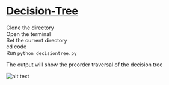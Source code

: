 # [Decision-Tree](onlinegdb.com/FQw6hzTYa)

Clone the directory <br/>
Open the terminal <br/>
Set the current directory <br/>
cd code <br/>
Run `python decisiontree.py`

The output will show the preorder traversal of the decision tree

![alt text](https://cdn-images-1.medium.com/max/800/1*hyNHuC9L-POy28eSdCubEQ.png)
